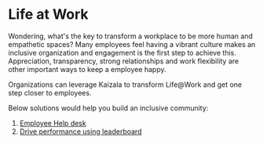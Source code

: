 # Life at Work
Wondering,  what's the key to transform a workplace to be more human and empathetic spaces? Many employees feel having a vibrant culture makes an inclusive organization and  engagement is the first step to achieve this. Appreciation, transparency, strong relationships and work flexibility are other important ways to keep a employee happy. 

Organizations can leverage Kaizala to transform Life@Work and get one step closer to employees.  

Below solutions would help you build an inclusive community:

1. [Employee Help desk](https://docs.microsoft.com/en-us/kaizala/businesssolutions/life%40work/employeehelpdesk/employeehelpdesk)
2. [Drive performance using leaderboard](https://docs.microsoft.com/en-us/kaizala/businesssolutions/life%40work/leaderboard/leaderboard)
